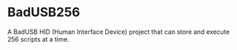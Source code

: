 # BadUSB256
A BadUSB HID (Human Interface Device) project that can store and execute 256 scripts at a time.
